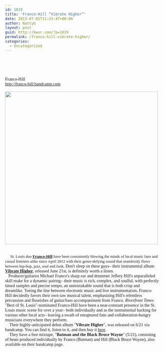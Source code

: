 ```yaml
---
id: 1819
title: 'Franco-Hill “Vibrate Higher”'
date: 2013-07-01T11:23:47+00:00
author: NattyG
layout: post
guid: http://kwur.com/?p=1819
permalink: /franco-hill-vibrate-higher/
categories:
  - Uncategorized
---
```

<div class="pf-content">
  <p style="margin: 0px;line-height: normal;font-family: Times">
     
  </p>
  
  <p style="margin: 0px;line-height: normal;font-family: Times">
     
  </p>
  
  <p style="margin: 0px;line-height: normal;font-family: Times">
     
  </p>
  
  <p style="margin: 0px;line-height: normal;font-family: Times">
     
  </p>
  
  <p style="margin: 0px;line-height: normal;font-family: Times">
    Franco-Hill
  </p>
  
  <p style="margin: 0px;line-height: normal;font-family: Times">
    <a href="http://franco-hill.bandcamp.com">http://franco-hill.bandcamp.com</a>
  </p>
  
  <p style="margin: 0px;line-height: normal;font-family: Times">
     
  </p>
  
  <p style="margin: 0px;line-height: normal;font-family: Times">
    <img alt="" src="http://f0.bcbits.com/img/a3131904767_10.jpg" style="width: 500px;height: 500px" />
  </p>
  
  <p style="margin: 0px;line-height: normal;font-family: Times">
     
  </p>
  
  <p style="margin: 0px;line-height: normal;font-family: Times">
        
  </p>
  
  <p style="margin: 0px;line-height: normal;font-family: Times">
        <span style="font-family: Times;font-size: 13px;line-height: normal"> St. Louis duo </span><b style="font-family: Times;font-size: 13px;line-height: normal"><a href="http://franco-hill.com">Franco-Hill</a><i> </i></b><span style="font-family: Times;font-size: 13px;line-height: normal">have been consistently blowing the minds of local music fans and casual listeners alike since April 2012 with their genre-defying sound that seamlessly flows between hip-hop, jazz, soul and funk. </span>Don't sleep on these guys– their instrumental album <a href="http://franco-hill.bandcamp.com"><b>Vibrate Higher</b></a>, released June 21st, is definitely worth a listen. 
  </p>
  
  <p style="margin: 0px;line-height: normal;font-family: Times">
       Producer/guitarist Michael Franco's sharp ear and drummer Jeffery Hill's unparalleled skill make for a dynamic pairing– their music is rich, complex, and soulful, with perfectly timed samples and precise tempo, an unmistakable sound that is both crisp and dreamlike. Toeing the line between electronic music and live instrumentation, Franco-Hill decidedly favors their own raw musical talent, emphasizing Hill's relentless percussion and flourishes of guitar/bass accompaniment from Franco. <i>Riverfront Times</i> "Best of St. Louis"-nominated Franco-Hill have been a near-constant presence in the St. Louis music scene for over a year– both individually and as the instrumental backing for various other local acts– leaving a swath of enraptured fans and collaboration-hungry musicians everywhere they perform.
  </p>
  
  <p style="margin: 0px;line-height: normal;font-family: Times">
        Their highly-anticipated debut album "<b>Vibrate Higher</b>", was released on 6/21 via bandcamp. You can find it, listen to it, and then buy it <a href="http://franco-hill.bandcamp.com">here</a>. 
  </p>
  
  <p style="margin: 0px;line-height: normal;font-family: Times">
        They have a free mixtape,<b> </b>"<b>Batman and the Black Bruce Wayne</b>" (5/21), consisting of beats produced individually by Franco (Batman) and Hill (Black Bruce Wayne), also available on their bandcamp page.
  </p>
</div>
